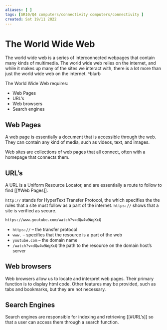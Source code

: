 ```yaml
---
aliases: [ ]
tags: [GR10/Q4 computers/connectivity computers/connectivity ]
created: Sat 19/11 2022
---
```

# The World Wide Web
The world wide web is a series of interconnected webpages that contain many kinds of multimedia. The world wide web relies on the internet, and while it makes up many of the sites we interact with, there is a lot more than just the world wide web on the internet. ^blurb

The World Wide Web requires:
- Web Pages
- URL’s
- Web browsers
- Search engines

## Web Pages
A web page is essentially a document that is accessible through the web. They can contain any kind of media, such as videos, text, and images.

Web sites are collections of web pages that all connect, often with a homepage that connects them. 

## URL’s 
A URL is a Uniform Resource Locator, and are essentially a route to follow to find [[#Web Pages]]. 

`http://` stands for HyperText Transfer Protocol, the which specifies the the rules that a site must follow as a part of the internet. `https://` shows that a site is verified as secure.

```html
https://www.youtube.com/watch?v=dQw4w9WgXcQ
```

- `https://` – the transfer protocol
- `www.` – specifies that the resource is a part of the web
- `youtube.com` – the domain name
- `/watch?v=dQw4w9WgXcQ` the path to the resource on the domain host’s server 

## Web browsers
Web browsers allow us to locate and interpret web pages. Their primary function is to display html code. Other features may be provided, such as tabs and bookmarks, but they are not necessary. 

## Search Engines
Search engines are responsible for indexing and retrieving [[#URL’s]] so that a user can access them through a search function. 